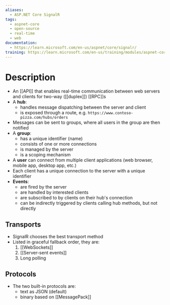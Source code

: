 ```yaml
---
aliases:
  - ASP.NET Core SignalR
tags:
  - aspnet-core
  - open-source
  - real-time
  - web
documentation:
  - https://learn.microsoft.com/en-us/aspnet/core/signalr/
training: https://learn.microsoft.com/en-us/training/modules/aspnet-core-signalr/
---
```

# Description
- An [[API]] that enables real-time communication between web servers and clients for two-way ([[duplex]])  [[RPC]]s
- A **hub**:
	- handles message dispatching between the server and client
	- is exposed through a route, e.g. `https://www.contoso-pizza.com/hubs/orders`
- Messages can be sent to groups, where all users in the group are then notified
- A **group**:
	- has a unique identifier (name)
	- consists of one or more connections
	- is managed by the server
	- is a scoping mechanism
- A **user** can connect from multiple client applications (web browser, mobile app, desktop app, etc.)
- Each client has a unique connection to the server with a unique identifier
- **Events**:
	- are fired by the server
	- are handled by interested clients
	- are subscribed to by clients on their hub's connection
	- can be indirectly triggered by clients calling hub methods, but not directly
## Transports
- SignalR chooses the best transport method
- Listed in graceful fallback order, they are:
	1. [[WebSockets]]
	2. [[Server-sent events]]
	3. Long polling
## Protocols
- The two built-in protocols are:
	- text as JSON (default)
	- binary based on [[MessagePack]]
